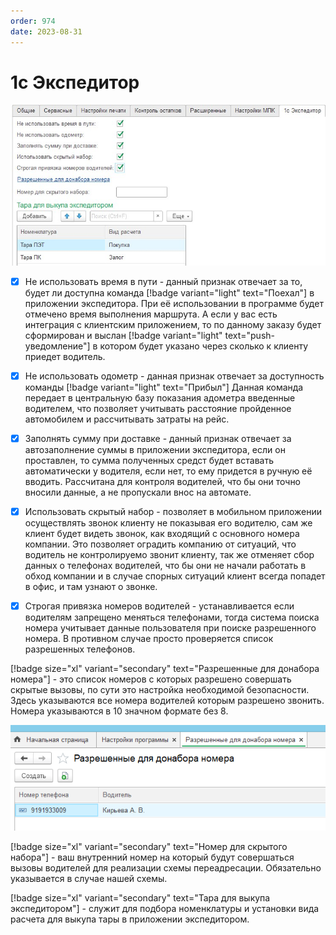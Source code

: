 ```yaml
---
order: 974
date: 2023-08-31
---
```

# 1с Экспедитор

![](/images/1с_экспедитор.jpg)

- [x] Не использовать время в пути - данный признак отвечает за то, будет ли доступна команда [!badge variant="light" text="Поехал"] в приложении экспедитора. При её использовании в программе будет отмечено время выполнения маршрута. А если у вас есть интеграция с клиентским приложением, то по данному заказу будет сформирован и выслан [!badge variant="light" text="push-уведомление"] в котором будет указано через сколько к клиенту приедет водитель. 

- [x]  Не использовать одометр - данная признак отвечает за доступность команды [!badge variant="light" text="Прибыл"] Данная команда передает в центральную базу показания адометра введенные водителем, что позволяет учитывать расстояние пройденное автомобилем и рассчитывать затраты на рейс. 

- [x]  Заполнять сумму при доставке - данный признак отвечает за автозаполнение суммы в приложении экспедитора, если он проставлен, то сумма полученных средст будет вставать автоматически у водителя, если нет, то ему придется в ручную её вводить. Рассчитана для контроля водителей, что бы они точно вносили данные, а не пропускали внос на автомате. 

- [x]  Использовать скрытый набор - позволяет в мобильном приложении осуществлять звонок клиенту не показывая его водителю, сам же клиент будет видеть звонок, как входящий с основного номера компании. Это позволяет оградить компанию от ситуаций, что водитель не контролируемо звонит клиенту, так же отменяет сбор данных о телефонах водителей, что бы они не начали работать в обход компании и в случае спорных ситуаций клиент всегда попадет в офис, и там узнают о звонке.

- [x] Строгая привязка номеров водителей - устанавливается если водителям запрещено меняться телефонами, тогда система поиска номера учитывает данные пользователя при поиске разрешенного номера. В противном случае просто проверяется список разрешенных телефонов.

[!badge size="xl" variant="secondary" text="Разрешенные для донабора номера"] - это список номеров с которых разрешено совершать скрытые вызовы, по сути это настройка необходимой безопасности. Здесь указываются все номера водителей которым разрешено звонить. Номера указываются в 10 значном формате без 8.

![Заполнение разрешенных номеров](/images/Базовые_Настройки_2.png)
        
[!badge size="xl" variant="secondary" text="Номер для скрытого набора"] - ваш внутренний номер на который будут совершаться вызовы водителей для реализации схемы переадресации. Обязательно указывается в случае нашей схемы.

[!badge size="xl" variant="secondary" text="Тара для выкупа экспедитором"] - служит для подбора номенклатуры и установки вида расчета для выкупа тары в приложении экспедитором. 





